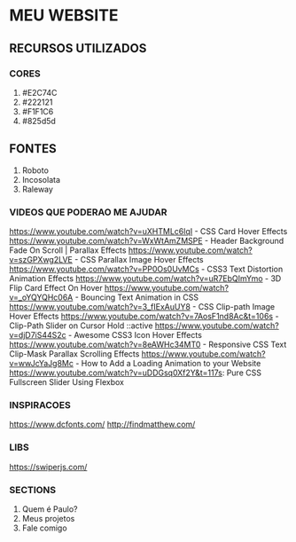 # MEU WEBSITE

## RECURSOS UTILIZADOS

### CORES
1. #E2C74C
2. #222121
3. #F1F1C6
4. #825d5d

## FONTES
1. Roboto
2. Incosolata
3. Raleway

### VIDEOS QUE PODERAO ME AJUDAR
https://www.youtube.com/watch?v=uXHTMLc6lqI - CSS Card Hover Effects
https://www.youtube.com/watch?v=WxWtAmZMSPE - Header Background Fade On Scroll | Parallax Effects
https://www.youtube.com/watch?v=szGPXwg2LVE - CSS Parallax Image Hover Effects 
https://www.youtube.com/watch?v=PP0Os0UvMCs - CSS3 Text Distortion Animation Effects 
https://www.youtube.com/watch?v=uR7EbQImYmo - 3D Flip Card Effect On Hover
https://www.youtube.com/watch?v=_oYQYQHc06A - Bouncing Text Animation in CSS 
https://www.youtube.com/watch?v=3_fIExAuUY8 - CSS Clip-path Image Hover Effects
https://www.youtube.com/watch?v=7AosF1nd8Ac&t=106s - Clip-Path Slider on Cursor Hold ::active
https://www.youtube.com/watch?v=djD7iS44S2c - Awesome CSS3 Icon Hover Effects
https://www.youtube.com/watch?v=8eAWHc34MT0 - Responsive CSS Text Clip-Mask Parallax Scrolling Effects
https://www.youtube.com/watch?v=wwJcYaJg8Mc - How to Add a Loading Animation to your Website
https://www.youtube.com/watch?v=uDDGsq0Xf2Y&t=117s: Pure CSS Fullscreen Slider Using Flexbox

### INSPIRACOES
https://www.dcfonts.com/
http://findmatthew.com/

### LIBS
https://swiperjs.com/

### SECTIONS
1. Quem é Paulo?
2. Meus projetos
3. Fale comigo